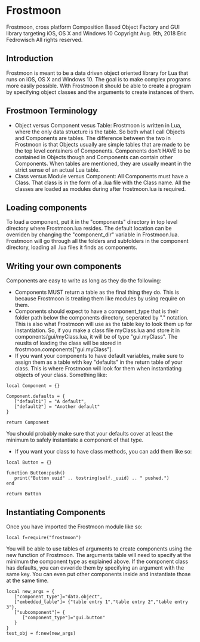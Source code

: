 # Frostmoon
Frostmoon, cross platform Composition Based Object Factory and GUI library
targeting iOS, OS X and Windows 10
Copyright Aug. 9th, 2018 Eric Fedrowisch All rights reserved.
## Introduction
Frostmoon is meant to be a data driven object oriented library for Lua that runs on iOS, OS X and Windows 10. The goal is to make complex programs more easily possible. With Frostmoon it should be able to create a program by specifying object classes and the arguments to create instances of them.
## Frostmoon Terminology
- Object versus Component vesus Table:
Frostmoon is written in Lua, where the only data structure is the table. So both what I call Objects and Components are tables. The difference between the two in Frostmoon is that Objects usually are simple tables that are made to be the top level containers of Components. Components don't HAVE to be contained in Objects though and Components can contain other Components. When tables are mentioned, they are usually meant in the strict sense of an actual Lua table.
- Class versus Module versus Component:
All Components must have a Class. That class is in the form of a .lua file with the Class name. All the classes are loaded as modules during after frostmoon.lua is required.
## Loading components
To load a component, put it in the "components" directory in top level directory where Frostmoon.lua resides. The default location can be overriden by changing the "component_dir" variable in Frostmoon.lua. Frostmoon will go through all the folders and subfolders in the component directory, loading all .lua files it finds as components.
## Writing your own components
Components are easy to write as long as they do the following:
- Components MUST return a table as the final thing they do. This is because Frostmoon is treating them like modules by using require on them.
- Components should expect to have a component_type that is their folder path below the components directory, seperated by "." notation. This is also what Frostmoon will use as the table key to look them up for instantiation. So, if you make a class file myClass.lua and store it in components/gui/myClass.lua, it will be of type "gui.myClass". The reuslts of loading the class will be stored in frostmoon.components["gui.myClass"].
- If you want your components to have default variables, make sure to assign them as a table with key "defaults" in the return table of your class. This is where Frostmoon will look for them when instantiating objects of your class.
Something like:
```
local Component = {}

Component.defaults = {
   ["default1"] = "A default",
   ["default2"] = "Another default"
}

return Component
```
You should probably make sure that your defaults cover at least the minimum to safely instantiate a component of that type.
- If you want your class to have class methods, you can add them like so:
```
local Button = {}

function Button:push()
   print("Button uuid" .. tostring(self._uuid) .. " pushed.")
end

return Button
```

## Instantiating Components
Once you have imported the Frostmoon module like so:
```
local f=require("frostmoon")
```
You will be able to use tables of arguments to create components using the
new function of Frostmoon. The arguments table will need to specify at the minimum the component type as explained above. If the component class has
defaults, you can ovveride them by specifying an argument with the same key.
You can even put other components inside and instantiate those at the same time.
```
local new_args = {
   ["component_type"]="data.object",
   ["embedded_table"]= {"table entry 1","table entry 2","table entry 3"},
   ["subcomponent"]= {
      ["component_type"]="gui.button"
   }
}
test_obj = f:new(new_args)
```
